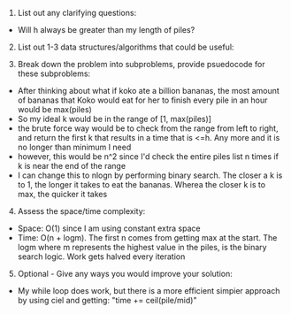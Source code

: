 1. List out any clarifying questions:
- Will h always be greater than my length of piles?

2. List out 1-3 data structures/algorithms that could be useful:


3. Break down the problem into subproblems, provide psuedocode for these subproblems:
- After thinking about what if koko ate a billion bananas, the most amount of bananas that Koko would eat for her to finish every  pile in an hour would be max(piles)
- So my ideal k would be in the range of [1, max(piles)]
- the brute force way would be to check from the range from left to right, and return the first k that results in a time that is <=h. Any more and it is no longer than minimum I need
- however, this would be n^2 since I'd check the entire piles list n times if k is near the end of the range
- I can change this to nlogn by performing binary search. The closer a k is to 1, the longer it takes to eat the bananas. Wherea the closer k is to max, the quicker it takes

4. Assess the space/time complexity:
- Space: O(1) since I am using constant extra space
- Time: O(n + logm). The first n comes from getting max at the start. The logm where m represents the highest value in the piles, is the binary search logic. Work gets halved every iteration

5. Optional - Give any ways you would improve your solution:
- My while loop does work, but there is a more efficient simpier approach by using ciel and getting: "time += ceil(pile/mid)"